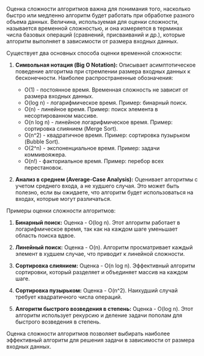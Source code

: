 Оценка сложности алгоритмов важна для понимания того, насколько быстро или медленно алгоритм будет работать при обработке разного объема данных. Величина, используемая для оценки сложности, называется временной сложностью, и она измеряется в терминах числа базовых операций (сравнений, присваиваний и др.), которые алгоритм выполняет в зависимости от размера входных данных.

Существует два основных способа оценки временной сложности:

1. **Символьная нотация (Big O Notation):** Описывает асимптотическое поведение алгоритма при стремлении размера входных данных к бесконечности. Наиболее распространенные обозначения:
   - O(1) - постоянное время. Временная сложность не зависит от размера входных данных.
   - O(log n) - логарифмическое время. Пример: бинарный поиск.
   - O(n) - линейное время. Пример: поиск элемента в несортированном массиве.
   - O(n log n) - линейное логарифмическое время. Пример: сортировка слиянием (Merge Sort).
   - O(n^2) - квадратичное время. Пример: сортировка пузырьком (Bubble Sort).
   - O(2^n) - экспоненциальное время. Пример: задачи коммивояжера.
   - O(n!) - факториальное время. Пример: перебор всех перестановок.

2. **Анализ в среднем (Average-Case Analysis):** Оценивает алгоритмы с учетом среднего входа, а не худшего случая. Это может быть полезно, если вы ожидаете, что алгоритм будет использоваться на входах, которые могут различаться.

Примеры оценки сложности алгоритмов:

1. **Бинарный поиск:** Оценка - O(log n). Этот алгоритм работает в логарифмическое время, так как на каждом шаге уменьшает область поиска вдвое.

2. **Линейный поиск:** Оценка - O(n). Алгоритм просматривает каждый элемент в худшем случае, что приводит к линейной сложности.

3. **Сортировка слиянием:** Оценка - O(n log n). Эффективный алгоритм сортировки, который разделяет и объединяет массив на каждом шаге.

4. **Сортировка пузырьком:** Оценка - O(n^2). Наихудший случай требует квадратичного числа операций.

5. **Алгоритм быстрого возведения в степень:** Оценка - O(log n). Этот алгоритм использует рекурсию и деление задачи пополам для быстрого возведения в степень.

Оценка сложности алгоритмов позволяет выбирать наиболее эффективный алгоритм для решения задачи в зависимости от размера входных данных.